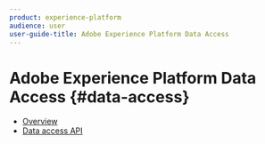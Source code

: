 ```yaml
---
product: experience-platform
audience: user
user-guide-title: Adobe Experience Platform Data Access
---
```


# Adobe Experience Platform Data Access {#data-access}

- [Overview](home.md)
- [Data access API](api.md)